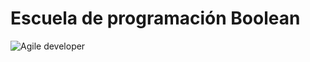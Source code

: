 # Escuela de programación Boolean

![Agile developer](https://res.cloudinary.com/boolean-spa/image/upload/v1627963402/TESTS_FULLSTACK_i6bbuh.png)


